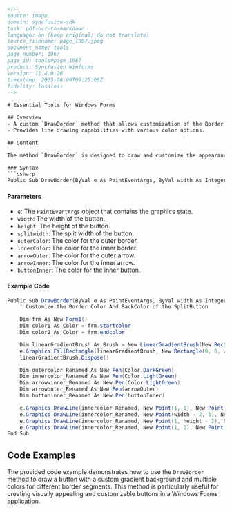 ```html
<!--
source: image
domain: syncfusion-sdk
task: pdf-ocr-to-markdown
language: en (keep original; do not translate)
source_filename: page_1967.jpeg
document_name: tools
page_number: 1967
page_id: tools#page_1967
product: Syncfusion Winforms
version: 11.4.0.26
timestamp: 2025-08-09T09:25:06Z
fidelity: lossless
-->

# Essential Tools for Windows Forms

## Overview
- A custom `DrawBorder` method that allows customization of the Border Color and BackColor of the SplitButton.
- Provides line drawing capabilities with various color options.

## Content

The method `DrawBorder` is designed to draw and customize the appearance of a button within a Windows Forms application. It provides flexibility to modify multiple aspects of the button's appearance, such as the border color, arrow colors, background gradient, etc.

### Syntax
```csharp
Public Sub DrawBorder(ByVal e As PaintEventArgs, ByVal width As Integer, ByVal height As Integer, ByVal splitwidth As Integer, ByVal outerColor As Color, ByVal innerColor As Color, ByVal arrowOuter As Color, ByVal arrowInner As Color, ByVal buttonInner As Color)
```

#### Parameters
- `e`: The `PaintEventArgs` object that contains the graphics state.
- `width`: The width of the button.
- `height`: The height of the button.
- `splitwidth`: The split width of the button.
- `outerColor`: The color for the outer border.
- `innerColor`: The color for the inner border.
- `arrowOuter`: The color for the outer arrow.
- `arrowInner`: The color for the inner arrow.
- `buttonInner`: The color for the inner button.

#### Example Code
```csharp
Public Sub DrawBorder(ByVal e As PaintEventArgs, ByVal width As Integer, ByVal height As Integer, ByVal splitwidth As Integer, ByVal outerColor As Color, ByVal innerColor As Color, ByVal arrowOuter As Color, ByVal arrowInner As Color, ByVal buttonInner As Color)
    ' Customize the Border Color And BackColor of the SplitButton

    Dim frm As New Form1()
    Dim color1 As Color = frm.startcolor
    Dim color2 As Color = frm.endcolor

    Dim linearGradientBrush As Brush = New LinearGradientBrush(New Rectangle(0, 0, width, height), color1, color2, 90)
    e.Graphics.FillRectangle(linearGradientBrush, New Rectangle(0, 0, width, height))
    linearGradientBrush.Dispose()

    Dim outercolor_Renamed As New Pen(Color.DarkGreen)
    Dim innercolor_Renamed As New Pen(Color.LightGreen)
    Dim arrowwinner_Renamed As New Pen(Color.LightGreen)
    Dim arrowouter_Renamed As New Pen(arrowOuter)
    Dim buttoninner_Renamed As New Pen(buttonInner)

    e.Graphics.DrawLine(innercolor_Renamed, New Point(1, 1), New Point(width - 2, 1))
    e.Graphics.DrawLine(innercolor_Renamed, New Point(width - 2, 1), New Point(width - 2, height - 2))
    e.Graphics.DrawLine(innercolor_Renamed, New Point(1, height - 2), New Point(width - 2, height - 2))
    e.Graphics.DrawLine(innercolor_Renamed, New Point(1, 1), New Point(1, height - 2))
End Sub
```

## Code Examples

The provided code example demonstrates how to use the `DrawBorder` method to draw a button with a custom gradient background and multiple colors for different border segments. This method is particularly useful for creating visually appealing and customizable buttons in a Windows Forms application.

<!-- tags: [Syncfusion Winforms, customization, SplitButton, Border Color, Background Gradient] keywords: [DrawBorder, PaintEventArgs, LinearGradientBrush, Pen, Border Customization, SplitButton] -->
```
